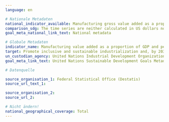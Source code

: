 ```yaml
---
language: en

# Nationale Metadaten
national_indicator_available: Manufacturing gross value added as a proportion of GDP <br>   Manufacturing gross value added per capita
comparison_sdg: The time series are neither calculated in US dollars nor given in constant 2010 prices.
goal_meta_national_link_text: National metadata

# Globale Metadaten
indicator_name: Manufacturing value added as a proportion of GDP and per capita
target: Promote inclusive and sustainable industrialization and, by 2030, significantly raise industry’s share of employment and gross domestic product, in line with national circumstances, and double its share in least developed countries
un_custodian_agency: United Nations Industrial Development Organization (UNIDO)
goal_meta_link_text: United Nations Sustainable Development Goals Metadata

# Datenquelle

source_organisation_1: Federal Statistical Office (Destatis)
source_url_text_1:

source_organisation_2:
source_url_2:

# Nicht ändern!
national_geographical_coverage: Total
---
```

